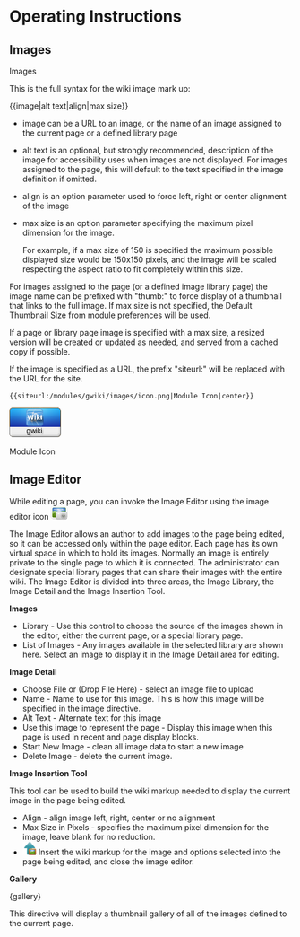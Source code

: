 # Operating Instructions

## Images

Images

This is the full syntax for the wiki image mark up:

{{image\|alt text\|align\|max size}}

* image can be a URL to an image, or the name of an image assigned to the current page or a defined library page
* alt text is an optional, but strongly recommended, description of the image for accessibility uses when images are not displayed. For images assigned to the page, this will default to the text specified in the image definition if omitted.
* align is an option parameter used to force left, right or center alignment of the image
* max size is an option parameter specifying the maximum pixel dimension for the image. 

  For example, if a max size of 150 is specified the maximum possible displayed size would be 150x150 pixels, and the image will be scaled respecting the aspect ratio to fit completely within this size.

For images assigned to the page \(or a defined image library page\) the image name can be prefixed with "thumb:" to force display of a thumbnail that links to the full image. If max size is not specified, the Default Thumbnail Size from module preferences will be used.

If a page or library page image is specified with a max size, a resized version will be created or updated as needed, and served from a cached copy if possible.

If the image is specified as a URL, the prefix "siteurl:" will be replaced with the URL for the site.

```markup
{{siteurl:/modules/gwiki/images/icon.png|Module Icon|center}}
```

![](.gitbook/assets/logomodule%20%281%29.png)

Module Icon

## Image Editor

While editing a page, you can invoke the Image Editor using the image editor icon ![](.gitbook/assets/imageicon.png)

The Image Editor allows an author to add images to the page being edited, so it can be accessed only within the page editor. Each page has its own virtual space in which to hold its images. Normally an image is entirely private to the single page to which it is connected. The administrator can designate special library pages that can share their images with the entire wiki. The Image Editor is divided into three areas, the Image Library, the Image Detail and the Image Insertion Tool.

**Images**

* Library - Use this control to choose the source of the images shown in the editor, either the current page, or a special library page.
* List of Images - Any images available in the selected library are shown here. Select an image to display it in the Image Detail area for editing.

**Image Detail**

* Choose File or \(Drop File Here\) - select an image file to upload
* Name - Name to use for this image. This is how this image will be specified in the image directive.
* Alt Text - Alternate text for this image
* Use this image to represent the page - Display this image when this page is used in recent and page display blocks.
* Start New Image - clean all image data to start a new image
* Delete Image - delete the current image.

**Image Insertion Tool**

This tool can be used to build the wiki markup needed to display the current image in the page being edited.

* Align - align image left, right, center or no alignment
* Max Size in Pixels - specifies the maximum pixel dimension for the image, leave blank for no reduction.
* ![](.gitbook/assets/insimgicon.png)  Insert the wiki markup for the image and options selected into the page being edited, and close the image editor.

**Gallery**

{gallery}

This directive will display a thumbnail gallery of all of the images defined to the current page.

